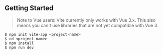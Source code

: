 ## Getting Started

> Note to Vue users: Vite currently only works with Vue 3.x. This also means you can't use libraries that are not yet compatible with Vue 3.

```Getting Started
$ npm init vite-app <project-name>
$ cd <project-name>
$ npm install
$ npm run dev
```


